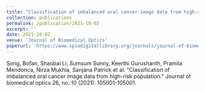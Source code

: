 ```yaml
---
title: "Classification of imbalanced oral cancer image data from high-risk population"
collection: publications
permalink: /publication/2021-10-02
excerpt: ''
date: 2021-10-02
venue: 'Journal of Biomedical Optics'
paperurl: 'https://www.spiedigitallibrary.org/journals/journal-of-biomedical-optics/volume-26/issue-10/105001/Classification-of-imbalanced-oral-cancer-image-data-from-high-risk/10.1117/1.JBO.26.10.105001.full'
---
```

Song, Bofan, Shaobai Li, Sumsum Sunny, Keerthi Gurushanth, Pramila Mendonca, Nirza Mukhia, Sanjana Patrick et al. "Classification of imbalanced oral cancer image data from high-risk population." Journal of biomedical optics 26, no. 10 (2021): 105001-105001.
